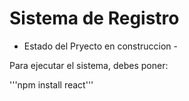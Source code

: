 <h1>Sistema de Registro</h1>

- Estado del Pryecto en construccion -

Para ejecutar el sistema, debes poner: 

'''npm install react'''

